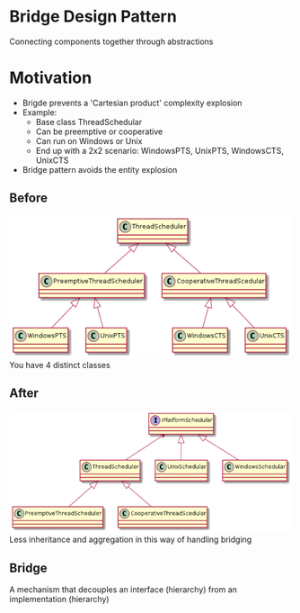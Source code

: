 # Bridge Design Pattern

Connecting components together through abstractions

# Motivation

* Brigde prevents a 'Cartesian product' complexity explosion
* Example:
    - Base class ThreadSchedular
    - Can be preemptive or cooperative
    - Can run on Windows or Unix
    - End up with a 2x2 scenario: WindowsPTS, UnixPTS, WindowsCTS, UnixCTS
* Bridge pattern avoids the entity explosion


## Before
![Thread Example](./diagrams/bridge.png)
You have 4 distinct classes


## After
![Modified Thread Example](./diagrams/bridge-modified.png)
Less inheritance and aggregation in this way of handling bridging


## Bridge
A mechanism that decouples an interface (hierarchy) from an implementation (hierarchy)
